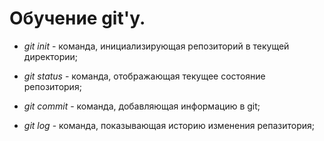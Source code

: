 # Обучение git'у.

* *git init* - команда, инициализирующая репозиторий в текущей директории;

* *git status* - команда, отображающая текущее состояние репозитория;

* *git commit* - команда, добавляющая информацию в git;

* *git log* - команда, показывающая историю изменения репазитория;